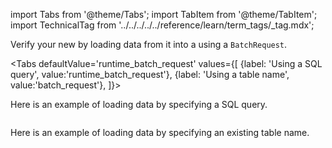 import Tabs from '@theme/Tabs';
import TabItem from '@theme/TabItem';
import TechnicalTag from '../../../../../reference/learn/term_tags/_tag.mdx';

Verify your new <TechnicalTag tag="datasource" text="Data Source" /> by loading data from it into a <TechnicalTag tag="validator" text="Validator" /> using a `BatchRequest`.

<Tabs
  defaultValue='runtime_batch_request'
  values={[
  {label: 'Using a SQL query', value:'runtime_batch_request'},
  {label: 'Using a table name', value:'batch_request'},
  ]}>
  
<TabItem value="runtime_batch_request">

Here is an example of loading data by specifying a SQL query.

```python name="version-0.18.8 docs/docusaurus/docs/snippets/redshift_yaml_example.py load data with query"
```

</TabItem>

<TabItem value="batch_request">

Here is an example of loading data by specifying an existing table name.

```python name="version-0.18.8 docs/docusaurus/docs/snippets/redshift_python_example.py load data with table name"
```

</TabItem>

</Tabs>